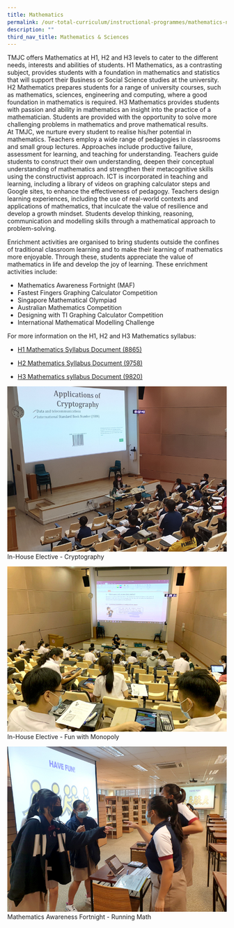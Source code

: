 ```yaml
---
title: Mathematics
permalink: /our-total-curriculum/instructional-programmes/mathematics-n-sciences/mathematics
description: ""
third_nav_title: Mathematics & Sciences
---
```

TMJC offers Mathematics at H1, H2 and H3 levels to cater to the different needs, interests and abilities of students. H1 Mathematics, as a contrasting subject, provides students with a foundation in mathematics and statistics that will support their Business or Social Science studies at the university. H2 Mathematics prepares students for a range of university courses, such as mathematics, sciences, engineering and computing, where a good foundation in mathematics is required. H3 Mathematics provides students with passion and ability in mathematics an insight into the practice of a mathematician. Students are provided with the opportunity to solve more challenging problems in mathematics and prove mathematical results.  
At TMJC, we nurture every student to realise his/her potential in mathematics. Teachers employ a wide range of pedagogies in classrooms and small group lectures. Approaches include productive failure, assessment for learning, and teaching for understanding. Teachers guide students to construct their own understanding, deepen their conceptual understanding of mathematics and strengthen their metacognitive skills using the constructivist approach. ICT is incorporated in teaching and learning, including a library of videos on graphing calculator steps and Google sites, to enhance the effectiveness of pedagogy. Teachers design learning experiences, including the use of real-world contexts and applications of mathematics, that inculcate the value of resilience and develop a growth mindset. Students develop thinking, reasoning, communication and modelling skills through a mathematical approach to problem-solving.  
  
Enrichment activities are organised to bring students outside the confines of traditional classroom learning and to make their learning of mathematics more enjoyable. Through these, students appreciate the value of mathematics in life and develop the joy of learning. These enrichment activities include:  
* Mathematics Awareness Fortnight (MAF)  
* Fastest Fingers Graphing Calculator Competition  
* Singapore Mathematical Olympiad  
* Australian Mathematics Competition  
* Designing with TI Graphing Calculator Competition  
* International Mathematical Modelling Challenge  
  
For more information on the H1, H2 and H3 Mathematics syllabus:  

* [H1 Mathematics Syllabus Document (8865)](https://www.seab.gov.sg/docs/default-source/national-examinations/syllabus/alevel/2021syllabus/8865_y21_sy.pdf)

* [H2 Mathematics Syllabus Document (9758)](https://www.seab.gov.sg/docs/default-source/national-examinations/syllabus/alevel/2021syllabus/9758_y21_sy.pdf)

* [H3 Mathematics syllabus Document (9820)](https://www.seab.gov.sg/docs/default-source/national-examinations/syllabus/alevel/2021syllabus/9820_y21_sy.pdf)

![](/images/TMJC-OurCurriculum_IP_Maths_01.jpeg)
In-House Elective - Cryptography

![](/images/TMJC-OurCurriculum_IP_Maths_02.jpeg)
In-House Elective - Fun with Monopoly

![](/images/TMJC-OurCurriculum_IP_Maths_03.jpeg)
Mathematics Awareness Fortnight - Running Math
